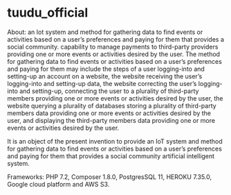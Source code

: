 # tuudu_official

About: an Iot system and method for gathering data to find events or activities based on a user’s preferences and paying for them that provides a social community. capability to manage payments to third-party providers providing one or more events or activities desired by the user. The method for gathering data to find events or activities based on a user’s preferences and paying for them may include the steps of a user logging-into and setting-up an account on a website, the website receiving the user’s logging-into and setting-up data, the website correcting the user’s logging-into and setting-up, connecting the user to a plurality of third-party members providing one or more events or activities desired by the user, the website querying a plurality of databases storing a plurality of third-party members data providing one or more events or activities desired by the user, and displaying the third-party members data providing one or more events or activities desired by the user.

It is an object of the present invention to provide an IoT system and method for gathering data to find events or activities based on a user’s preferences and paying for them that provides a social community artificial intelligent system.


Frameworks: PHP 7.2, Composer 1.8.0, PostgresSQL 11, HEROKU 7.35.0, Google cloud platform and AWS S3.
